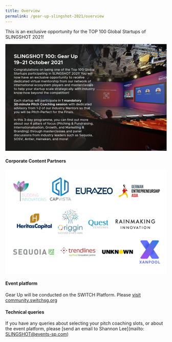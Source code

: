 ```yaml
---
title: Overview
permalink: /gear-up-slingshot-2021/overview
---
```

This is an exclusive opportunity for the TOP 100 Global Startups of SLINGSHOT 2021! 

![Alt text for image on Isomer site](/images/SLINGSHOT_011021_GUP_Overview_v1.png)

#### Corporate Content Partners
![Alt text for image on Isomer site](/images/SLINGSHOT_011021_GUP_Overview_Corporates_v1.png)

#### Event platform
Gear Up will be conducted on the SWITCH Platform. Please [visit community.switchsg.org](https://community.switchsg.org)

#### Technical queries
If you have any queries about selecting your pitch coaching slots, or about the event platform, please [send an email to Shannon Lee](mailto: SLINGSHOT@events-sp.com)